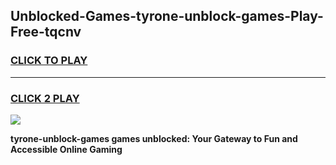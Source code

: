 
## Unblocked-Games-tyrone-unblock-games-Play-Free-tqcnv
<h3>
<a href="https://premium76.site?title=tyrone-unblock-games&ref=09A">CLICK TO PLAY</a></h3>
<hr>

<h3>
<a href="https://premium76.site?title=tyrone-unblock-games&ref=09A">CLICK 2 PLAY</a>
  
</h3>

<a href="https://premium76.site?title=tyrone-unblock-games&ref=09A"><img src="https://clearcache.store/games.png"></a>


**tyrone-unblock-games games unblocked: Your Gateway to Fun and Accessible Online Gaming**
